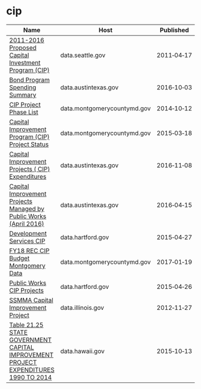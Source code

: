 # cip

Name | Host | Published
---- | ---- | ---------
[2011-2016 Proposed Capital Investment Program (CIP)](../datasets/9689-kxj4.md) | data.seattle.gov | 2011&#x2011;04&#x2011;17
[Bond Program Spending Summary](../datasets/kyp9-ynfw.md) | data.austintexas.gov | 2016&#x2011;10&#x2011;03
[CIP Project Phase List](../datasets/79k8-wsem.md) | data.montgomerycountymd.gov | 2014&#x2011;10&#x2011;12
[Capital Improvement Program (CIP) Project Status](../datasets/626z-efrk.md) | data.montgomerycountymd.gov | 2015&#x2011;03&#x2011;18
[Capital Improvement Projects ( CIP) Expenditures](../datasets/mfi5-y32n.md) | data.austintexas.gov | 2016&#x2011;11&#x2011;08
[Capital Improvement Projects Managed by Public Works (April 2016)](../datasets/39mp-u93d.md) | data.austintexas.gov | 2016&#x2011;04&#x2011;15
[Development Services CIP](../datasets/8x6u-gfvz.md) | data.hartford.gov | 2015&#x2011;04&#x2011;27
[FY18 REC CIP Budget Montgomery Data](../datasets/urxh-76aw.md) | data.montgomerycountymd.gov | 2017&#x2011;01&#x2011;19
[Public Works CIP Projects](../datasets/p5sn-aehm.md) | data.hartford.gov | 2015&#x2011;04&#x2011;26
[SSMMA Capital Improvement Project](../datasets/4wsa-83m3.md) | data.illinois.gov | 2012&#x2011;11&#x2011;27
[Table 21.25 STATE GOVERNMENT CAPITAL IMPROVEMENT PROJECT EXPENDITURES 1990 TO 2014](../datasets/dyvi-h84f.md) | data.hawaii.gov | 2015&#x2011;10&#x2011;13

